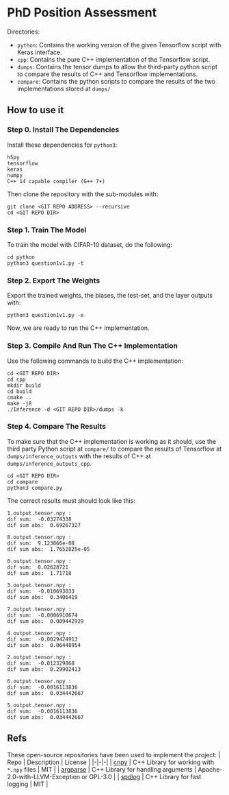 # PhD Position Assessment
Directories:
- `python`: Contains the working version of the given Tensorflow script with Keras interface.
- `cpp`: Contains the pure C++ implementation of the Tensorflow script.
- `dumps`: Contains the tensor dumps to allow the third-party python script to compare the results of C++ and Tensorflow implementations. 
- `compare`: Contains the python scripts to compare the results of the two implementations stored at `dumps/`

## How to use it

### Step 0. Install The Dependencies
Install these dependencies for `python3`:
```
h5py
tensorflow
keras
numpy
C++ 14 capable compiler (G++ 7+)
```


Then clone the repository with the sub-modules with:
```
git clone <GIT REPO ADDRESS> --recursive
cd <GIT REPO DIR>
```

### Step 1. Train The Model
To train the model with CIFAR-10 dataset, do the following:
```
cd python
python3 question1v1.py -t
```


### Step 2. Export The Weights
Export the trained weights, the biases, the test-set, and the layer outputs with: 
```
python3 question1v1.py -e
```
Now, we are ready to run the C++ implementation.


### Step 3. Compile And Run The C++ Implementation
Use the following commands to build the C++ implementation:
``` 
cd <GIT REPO DIR>
cd cpp
mkdir build
cd build
cmake ..
make -j8
./Inference -d <GIT REPO DIR>/dumps -k
```


### Step 4. Compare The Results 
To make sure that the C++ implementation is working as it should, use the third party Python script at `compare/` to 
compare the results of Tensorflow at `dumps/inference_outputs` with the results of C++ at `dumps/inference_outputs_cpp`. 
```
cd <GIT REPO DIR>
cd compare
python3 compare.py
```

The correct results must should look like this:
```
1.output.tensor.npy : 
dif sum:  -0.03274338
dif sum abs:  0.69267327

8.output.tensor.npy : 
dif sum:  9.123866e-08
dif sum abs:  1.7652825e-05

0.output.tensor.npy : 
dif sum:  0.02628721
dif sum abs:  1.71718

3.output.tensor.npy : 
dif sum:  -0.010693033
dif sum abs:  0.3406419

7.output.tensor.npy : 
dif sum:  -0.0006910674
dif sum abs:  0.009442929

4.output.tensor.npy : 
dif sum:  -0.0029424913
dif sum abs:  0.06448954

2.output.tensor.npy : 
dif sum:  -0.012329868
dif sum abs:  0.29902413

6.output.tensor.npy : 
dif sum:  -0.0016113836
dif sum abs:  0.034442667

5.output.tensor.npy : 
dif sum:  -0.0016113836
dif sum abs:  0.034442667
```


## Refs
These open-source repositories have been used to implement the project:
| Repo | Description | License | 
|-|-|-| 
| [cnpy](https://github.com/rogersce/cnpy) | C++ Library for working with `*.npy` files | MIT |
| [argparse](https://github.com/jamolnng/argparse) | C++ Library for handling arguments | Apache-2.0-with-LLVM-Exception or GPL-3.0 |
| [spdlog](https://github.com/gabime/spdlog) | C++ Library for fast logging | MIT | 

